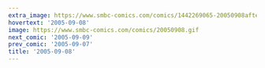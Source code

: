 ```yaml
---
extra_image: https://www.smbc-comics.com/comics/1442269065-20050908after.png
hovertext: '2005-09-08'
image: https://www.smbc-comics.com/comics/20050908.gif
next_comic: '2005-09-09'
prev_comic: '2005-09-07'
title: '2005-09-08'
---
```


